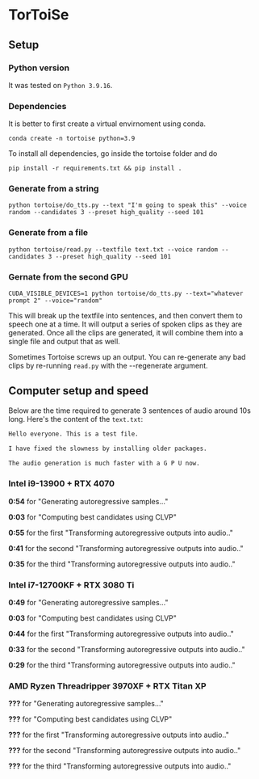# TorToiSe

## Setup

### Python version
It was tested on `Python 3.9.16`.

### Dependencies
It is better to first create a virtual envirnoment using conda.

```shell
conda create -n tortoise python=3.9
```

To install all dependencies, go inside the tortoise folder and do

```shell
pip install -r requirements.txt && pip install .
```


### Generate from a string

```shell
python tortoise/do_tts.py --text "I'm going to speak this" --voice random --candidates 3 --preset high_quality --seed 101
```

### Generate from a file


```shell
python tortoise/read.py --textfile text.txt --voice random --candidates 3 --preset high_quality --seed 101

```

### Gernate from the second GPU

```shell
CUDA_VISIBLE_DEVICES=1 python tortoise/do_tts.py --text="whatever prompt 2" --voice="random"
```

This will break up the textfile into sentences, and then convert them to speech one at a time. It will output a series
of spoken clips as they are generated. Once all the clips are generated, it will combine them into a single file and
output that as well.

Sometimes Tortoise screws up an output. You can re-generate any bad clips by re-running `read.py` with the --regenerate
argument.

## Computer setup and speed
Below are the time required to generate 3 sentences of audio around 10s long.
Here's the content of the `text.txt`:

```txt
Hello everyone. This is a test file.

I have fixed the slowness by installing older packages.

The audio generation is much faster with a G P U now.
```

### Intel i9-13900 + RTX 4070
__0:54__ for "Generating autoregressive samples..."

__0:03__ for "Computing best candidates using CLVP"

__0:55__ for the first "Transforming autoregressive outputs into audio.."

__0:41__ for the second "Transforming autoregressive outputs into audio.."

__0:35__ for the third "Transforming autoregressive outputs into audio.."

### Intel i7-12700KF + RTX 3080 Ti
__0:49__ for "Generating autoregressive samples..."

__0:03__ for "Computing best candidates using CLVP"

__0:44__ for the first "Transforming autoregressive outputs into audio.."

__0:33__ for the second "Transforming autoregressive outputs into audio.."

__0:29__ for the third "Transforming autoregressive outputs into audio.."

### AMD Ryzen Threadripper 3970XF + RTX Titan XP
__???__ for "Generating autoregressive samples..."

__???__ for "Computing best candidates using CLVP"

__???__ for the first "Transforming autoregressive outputs into audio.."

__???__ for the second "Transforming autoregressive outputs into audio.."

__???__ for the third "Transforming autoregressive outputs into audio.."